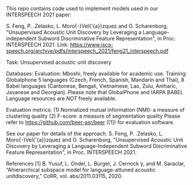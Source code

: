 This repo contains code used to implement models used in our INTERSPEECH 2021 paper:

S. Feng, P. \.Zelasko, L. Moro{-}Vel{\'{a}}zquez and O. Scharenborg, "Unsupervised Acoustic Unit Discovery by Leveraging a Language-independent Subword Discriminative Feature Representation", in Proc. INTERSPEECH 2021. Link: https://www.isca-speech.org/archive/pdfs/interspeech_2021/feng21_interspeech.pdf

Task:
Unsupervised acoustic unit discovery

Databases:
Evaluation: Mboshi, freely available for academic use.
Training: Globalphone 5 languages (Czech, French, Spanish, Mandarin and Thai), 8 Babel languages (Cantonese, Bengali, Vietnamese, Lao, Zulu, Amharic, Javanese and Georgian). Please note that GlobalPhone and IARPA BABEL Language resources are *NOT* freely available.


Evaluation metrics:
(1) Normalized mutual information (NMI): a measure of clustering quality
(2) F-score: a measure of segmentation quality
Please refer to https://github.com/beer-asr/beer ([1]) for evaluation software.

See our paper for details of the approach.
S. Feng, P. \.Zelasko, L. Moro{-}Vel{\'{a}}zquez and O. Scharenborg, "Unsupervised Acoustic Unit Discovery by Leveraging a Language-Independent Subword Discriminative Feature Representation", in Proc. INTERSPEECH 2021.

References
[1] B. Yusuf, L. Ondel, L. Burget, J. Cernock ́y, and M. Saraclar, “Ahierarchical  subspace  model  for  language-attuned  acoustic  unitdiscovery,” CoRR, vol. abs/2011.03115, 2020. 

